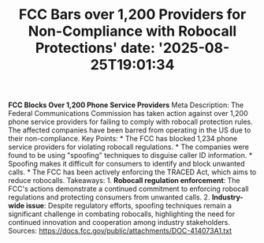 ﻿---
title: "FCC Bars over 1,200 Providers for Non-Compliance with Robocall Protections'
date: '2025-08-25T19:01:34"
category: "Markets"
summary: ""
slug: "fcc bars over 1200 providers for noncompliance with robocall"
source_urls:
  - "https://docs.fcc.gov/public/attachments/DOC-414073A1.txt"
seo:
  title: "FCC Bars over 1,200 Providers for Non-Compliance with Robocall Protections | Hash n Hedge'
  description: '"
  keywords: ["news", "markets", "brief"]
---
**FCC Blocks Over 1,200 Phone Service Providers**  Meta Description: The Federal Communications Commission has taken action against over 1,200 phone service providers for failing to comply with robocall protection rules. The affected companies have been barred from operating in the US due to their non-compliance.  Key Points:  * The FCC has blocked 1,234 phone service providers for violating robocall regulations. * The companies were found to be using "spoofing" techniques to disguise caller ID information. * Spoofing makes it difficult for consumers to identify and block unwanted calls. * The FCC has been actively enforcing the TRACED Act, which aims to reduce robocalls.  Takeaways:  1. **Robocall regulation enforcement**: The FCC's actions demonstrate a continued commitment to enforcing robocall regulations and protecting consumers from unwanted calls. 2. **Industry-wide issue**: Despite regulatory efforts, spoofing techniques remain a significant challenge in combating robocalls, highlighting the need for continued innovation and cooperation among industry stakeholders.  Sources: https://docs.fcc.gov/public/attachments/DOC-414073A1.txt 
